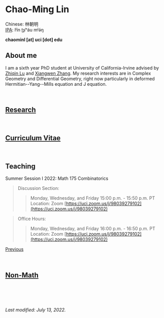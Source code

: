 # Chao-Ming Lin
Chinese: 林朝明    
[IPA](https://en.wikipedia.org/wiki/Help:IPA/Mandarin): lʲín ʈʂʰáu mʲə́ŋ 

**chaominl [at] uci [dot] edu**


## About me
I am a sixth year PhD student at University of California-Irvine advised by [Zhiqin Lu](https://www.math.uci.edu/~zlu/) and [Xiangwen Zhang](https://www.math.uci.edu/~xiangwen/). My research interests are in Complex Geometry and Differential Geometry, right now particularly in deformed Hermitian--Yang--Mills equation and J equation.

<br />


## [Research](https://chaominl.github.io/Research)

<br />


## [Curriculum Vitae](https://chaominl.github.io/CV)   

<br />


## Teaching
Summer Session I 2022: Math 175 Combinatorics
> Discussion Section: 
>> Monday, Wednesday, and Friday 15:00 p.m. - 15:50 p.m. PT   
> Location: 
>> Zoom [https://uci.zoom.us/j/98039279102](https://uci.zoom.us/j/98039279102)


> Office Hours: 
>> Monday, Wednesday, and Friday 16:00 p.m. - 16:50 p.m. PT   
> Location: 
>> Zoom [https://uci.zoom.us/j/98039279102](https://uci.zoom.us/j/98039279102)

[Previous](https://chaominl.github.io/TeachingExperience)

<br />


## [Non-Math](https://chaominl.github.io/recreation)

<br />
<br />
<br />


###### Last modified: July 13, 2022.
